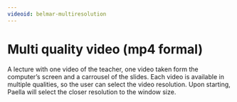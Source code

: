 ```yaml
---
videoid: belmar-multiresolution
---
```


# Multi quality video (mp4 formal)

A lecture with one video of the teacher, one video taken form the computer’s screen and a carrousel of the slides. Each video is available in multiple qualities, so the user can select the video resolution. Upon starting, Paella will select the closer resolution to the window size.

